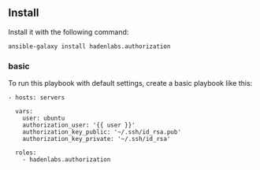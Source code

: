 <!-- Space: AnsibleRoleAuthorization -->
<!-- Parent: Project -->
<!-- Title: Project Examples -->

<!-- Label: Examples -->
<!-- Include: docs/disclaimer.md -->
<!-- Include: ac:toc -->

## Install

Install it with the following command:

```{.yaml}
ansible-galaxy install hadenlabs.authorization
```

### basic

To run this playbook with default settings, create a basic playbook like this:

```{.yaml}
- hosts: servers

  vars:
    user: ubuntu
    authorization_user: '{{ user }}'
    authorization_key_public: '~/.ssh/id_rsa.pub'
    authorization_key_private: '~/.ssh/id_rsa'

  roles:
    - hadenlabs.authorization
```
